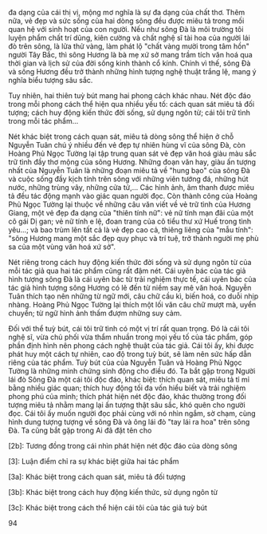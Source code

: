 đa dạng của cái thị vị, mộng mơ nghĩa là sự đa dạng của chất thơ. Thêm nữa, vẻ đẹp và sức sống của hai dòng sông đều được miêu tả trong mối quan hệ với sinh hoạt của con người. Nếu như sông Đà là môi trường tôi luyện phẩm chất trí dũng, kiên cường và chất nghệ sĩ tài hoa của người lái đò trên sông, là lửa thử vàng, làm phát lộ "chất vàng mười trong tâm hồn" người Tây Bắc, thì sông Hương là bà mẹ xứ sở mang trầm tích văn hoá qua thời gian và lịch sử của đời sống kinh thành cổ kính. Chính vì thế, sông Đà và sông Hương đều trở thành những hình tượng nghệ thuật trắng lệ, mang ý nghĩa biểu tượng sâu sắc.

Tuy nhiên, hai thiên tuỳ bút mang hai phong cách khác nhau. Nét độc đáo trong mỗi phong cách thể hiện qua nhiều yếu tố: cách quan sát miêu tả đối tượng; cách huy động kiến thức đời sống, sử dụng ngôn từ; cái tôi trữ tình trong mỗi tác phẩm...

Nét khác biệt trong cách quan sát, miêu tả dòng sông thể hiện ở chỗ Nguyễn Tuân chú ý nhiều đến vẻ đẹp tự nhiên hùng vĩ của sông Đà, còn Hoàng Phủ Ngọc Tường lại tập trung quan sát vẻ đẹp văn hoá giàu màu sắc trữ tình đầy thơ mộng của sông Hương. Những đoạn văn hay, giàu ấn tượng nhất của Nguyễn Tuân là những đoạn miêu tả về "hung bạo" của sông Đà và cuộc sống đầy kịch tính trên sông với những viên tướng đá, những hút nước, những trùng vây, những cửa tử,... Các hình ảnh, âm thanh được miêu tả đều tác động mạnh vào giác quan người đọc. Còn thành công của Hoàng Phủ Ngọc Tường lại thuộc về những câu văn viết về vẻ trữ tình của Hương Giang, một vẻ đẹp đa dạng của "thiên tính nữ": vẻ nữ tính mạn đãi của một cô gái Dị gan; vẻ nữ tính e lệ, đoan trang của cô tiểu thư xứ Huế trong tình yêu...; và bao trùm lên tất cả là vẻ đẹp cao cả, thiêng liêng của "mẫu tính": "sông Hương mang một sắc đẹp quy phục và trí tuệ, trở thành người mẹ phù sa của một vùng văn hoá xứ sở".

Nét riêng trong cách huy động kiến thức đời sống và sử dụng ngôn từ của mỗi tác giả qua hai tác phẩm cũng rất đậm nét. Cái uyên bác của tác giả hình tượng sông Đà là cái uyên bác từ trải nghiệm thực tế, cái uyên bác của tác giả hình tượng sông Hương có lẽ đến từ niềm say mê văn hoá. Nguyễn Tuân thích tạo nên những từ ngữ mới, câu chữ cầu kì, biến hoá, co duỗi nhịp nhàng. Hoàng Phủ Ngọc Tường lại thích một lối văn câu chữ mượt mà, uyển chuyển; từ ngữ hình ảnh thấm đượm những suy cảm.

Đối với thể tuỳ bút, cái tôi trữ tình có một vị trí rất quan trọng. Đó là cái tôi nghệ sĩ, vừa chủ phối vừa thẩm nhuần trong mọi yếu tố của tác phẩm, góp phần định hình nên phong cách nghệ thuật của tác giả. Cái tôi ấy, khi được phát huy một cách tự nhiên, cao độ trong tuỳ bút, sẽ làm nên sức hấp dẫn riêng của tác phẩm. Tuỳ bút của của Nguyễn Tuân và Hoàng Phủ Ngọc Tường là những minh chứng sinh động cho điều đó. Ta bắt gặp trong Người lái đò Sông Đà một cái tôi độc đáo, khác biệt: thích quan sát, miêu tả tỉ mỉ bằng nhiều giác quan; thích huy động tối đa vốn hiểu biết và trải nghiệm phong phú của mình; thích phát hiện nét độc đáo, khác thường trong đối tượng miêu tả nhằm mang lại ấn tượng thật sâu sắc, khó quên cho người đọc. Cái tôi ấy muốn người đọc phải cùng với nó nhìn ngắm, sờ chạm, cùng hình dung tượng tượng về sông Đà và ông lái đò "tay lái ra hoa" trên sông Đà. Ta cũng bắt gặp trong Ai đã đặt tên cho

[2b]: Tương đồng trong cái nhìn phát hiện nét độc đáo của dòng sông

[3]: Luận điểm chỉ ra sự khác biệt giữa hai tác phẩm

[3a]: Khác biệt trong cách quan sát, miêu tả đối tượng

[3b]: Khác biệt trong cách huy động kiến thức, sử dụng ngôn từ

[3c]: Khác biệt trong cách thể hiện cái tôi của tác giả tuỳ bút

94